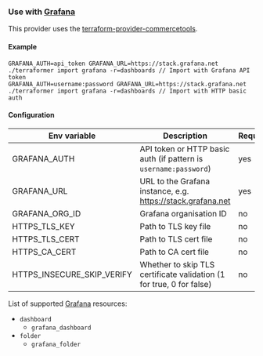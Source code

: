 ### Use with [Grafana](https://grafana.com)

This provider uses the [terraform-provider-commercetools](https://registry.terraform.io/providers/grafana/grafana/latest).

#### Example

```
GRAFANA_AUTH=api_token GRAFANA_URL=https://stack.grafana.net ./terraformer import grafana -r=dashboards // Import with Grafana API token
GRAFANA_AUTH=username:password GRAFANA_URL=https://stack.grafana.net ./terraformer import grafana -r=dashboards // Import with HTTP basic auth
```

#### Configuration

| Env variable               | Description | Required | Default |
| -------------------------- | -------------------------------------------------------------------- | --- | - |
| GRAFANA_AUTH               | API token or HTTP basic auth (if pattern is `username:password`)     | yes | - |
| GRAFANA_URL                | URL to the Grafana instance, e.g. https://stack.grafana.net          | yes | - |
| GRAFANA_ORG_ID             | Grafana organisation ID                                              | no  | 1 |
| HTTPS_TLS_KEY              | Path to TLS key file                                                 | no  | - |
| HTTPS_TLS_CERT             | Path to TLS cert file                                                | no  | - |
| HTTPS_CA_CERT              | Path to CA cert file                                                 | no  | - |
| HTTPS_INSECURE_SKIP_VERIFY | Whether to skip TLS certificate validation (1 for true, 0 for false) | no  | 0 |

List of supported [Grafana](https://grafana.com) resources:

* `dashboard`
  * `grafana_dashboard`
* `folder`
  * `grafana_folder`
